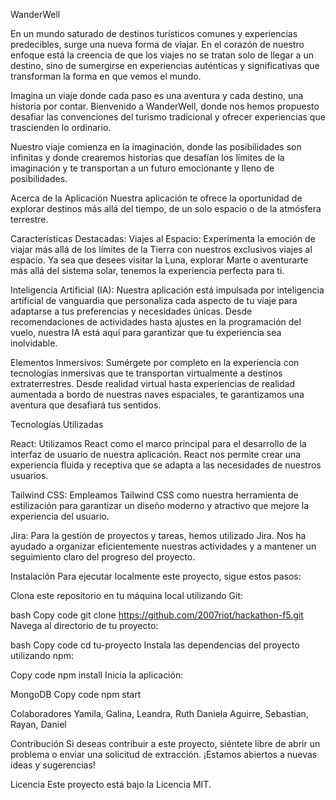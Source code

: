 WanderWell
 

En un mundo saturado de destinos turísticos comunes y experiencias predecibles, surge una nueva forma de viajar. En el corazón de nuestro enfoque está la creencia de que los viajes no se tratan solo de llegar a un destino, sino de sumergirse en experiencias auténticas y significativas que transforman la forma en que vemos el mundo.

Imagina un viaje donde cada paso es una aventura y cada destino, una historia por contar. Bienvenido a  WanderWell, donde nos hemos propuesto desafiar las convenciones del turismo tradicional y ofrecer experiencias que trascienden lo ordinario.

Nuestro viaje comienza en la imaginación, donde las posibilidades son infinitas y donde crearemos historias que desafían los límites de la imaginación y te transportan a un futuro emocionante y lleno de posibilidades.

Acerca de la Aplicación
Nuestra aplicación te ofrece la oportunidad de explorar destinos más allá del tiempo, de un solo espacio o de la atmósfera terrestre.

Características Destacadas:
Viajes al Espacio: Experimenta la emoción de viajar más allá de los límites de la Tierra con nuestros exclusivos viajes al espacio. Ya sea que desees visitar la Luna, explorar Marte o aventurarte más allá del sistema solar, tenemos la experiencia perfecta para ti.

Inteligencia Artificial (IA): Nuestra aplicación está impulsada por inteligencia artificial de vanguardia que personaliza cada aspecto de tu viaje para adaptarse a tus preferencias y necesidades únicas. Desde recomendaciones de actividades hasta ajustes en la programación del vuelo, nuestra IA está aquí para garantizar que tu experiencia sea inolvidable.

Elementos Inmersivos: Sumérgete por completo en la experiencia con tecnologías inmersivas que te transportan virtualmente a destinos extraterrestres. Desde realidad virtual hasta experiencias de realidad aumentada a bordo de nuestras naves espaciales, te garantizamos una aventura que desafiará tus sentidos.

Tecnologías Utilizadas

React: Utilizamos React como el marco principal para el desarrollo de la interfaz de usuario de nuestra aplicación. React nos permite crear una experiencia fluida y receptiva que se adapta a las necesidades de nuestros usuarios.

Tailwind CSS: Empleamos Tailwind CSS como nuestra herramienta de estilización para garantizar un diseño moderno y atractivo que mejore la experiencia del usuario.

Jira: Para la gestión de proyectos y tareas, hemos utilizado Jira. Nos ha ayudado a organizar eficientemente nuestras actividades y a mantener un seguimiento claro del progreso del proyecto.

Instalación
Para ejecutar localmente este proyecto, sigue estos pasos:

Clona este repositorio en tu máquina local utilizando Git:

bash
Copy code
git clone https://github.com/2007riot/hackathon-f5.git
Navega al directorio de tu proyecto:

bash
Copy code
cd tu-proyecto
Instala las dependencias del proyecto utilizando npm:

Copy code
npm install
Inicia la aplicación:

MongoDB
Copy code
npm start

Colaboradores
Yamila, 
Galina, 
Leandra, 
Ruth Daniela Aguirre, 
Sebastian, 
Rayan, 
Daniel

Contribución
Si deseas contribuir a este proyecto, siéntete libre de abrir un problema o enviar una solicitud de extracción. ¡Estamos abiertos a nuevas ideas y sugerencias!

Licencia
Este proyecto está bajo la Licencia MIT.
